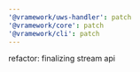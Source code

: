 ```yaml
---
'@vramework/uws-handler': patch
'@vramework/core': patch
'@vramework/cli': patch
---
```


refactor: finalizing stream api
